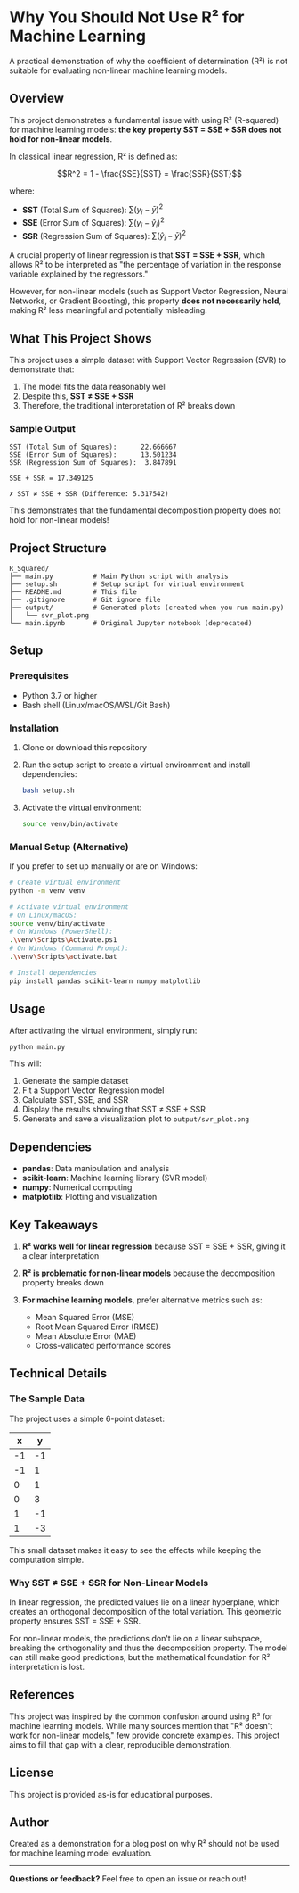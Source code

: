 # Why You Should Not Use R² for Machine Learning

A practical demonstration of why the coefficient of determination (R²) is not suitable for evaluating non-linear machine learning models.

## Overview

This project demonstrates a fundamental issue with using R² (R-squared) for machine learning models: **the key property SST = SSE + SSR does not hold for non-linear models**.

In classical linear regression, R² is defined as:

$$R^2 = 1 - \frac{SSE}{SST} = \frac{SSR}{SST}$$

where:
- **SST** (Total Sum of Squares): $\sum(y_i - \bar{y})^2$
- **SSE** (Error Sum of Squares): $\sum(y_i - \hat{y}_i)^2$
- **SSR** (Regression Sum of Squares): $\sum(\hat{y}_i - \bar{y})^2$

A crucial property of linear regression is that **SST = SSE + SSR**, which allows R² to be interpreted as "the percentage of variation in the response variable explained by the regressors."

However, for non-linear models (such as Support Vector Regression, Neural Networks, or Gradient Boosting), this property **does not necessarily hold**, making R² less meaningful and potentially misleading.

## What This Project Shows

This project uses a simple dataset with Support Vector Regression (SVR) to demonstrate that:

1. The model fits the data reasonably well
2. Despite this, **SST ≠ SSE + SSR**
3. Therefore, the traditional interpretation of R² breaks down

### Sample Output

```
SST (Total Sum of Squares):      22.666667
SSE (Error Sum of Squares):      13.501234
SSR (Regression Sum of Squares):  3.847891

SSE + SSR = 17.349125

✗ SST ≠ SSE + SSR (Difference: 5.317542)
```

This demonstrates that the fundamental decomposition property does not hold for non-linear models!

## Project Structure

```
R_Squared/
├── main.py          # Main Python script with analysis
├── setup.sh         # Setup script for virtual environment
├── README.md        # This file
├── .gitignore       # Git ignore file
├── output/          # Generated plots (created when you run main.py)
│   └── svr_plot.png
└── main.ipynb       # Original Jupyter notebook (deprecated)
```

## Setup

### Prerequisites

- Python 3.7 or higher
- Bash shell (Linux/macOS/WSL/Git Bash)

### Installation

1. Clone or download this repository

2. Run the setup script to create a virtual environment and install dependencies:

   ```bash
   bash setup.sh
   ```

3. Activate the virtual environment:

   ```bash
   source venv/bin/activate
   ```

### Manual Setup (Alternative)

If you prefer to set up manually or are on Windows:

```bash
# Create virtual environment
python -m venv venv

# Activate virtual environment
# On Linux/macOS:
source venv/bin/activate
# On Windows (PowerShell):
.\venv\Scripts\Activate.ps1
# On Windows (Command Prompt):
.\venv\Scripts\activate.bat

# Install dependencies
pip install pandas scikit-learn numpy matplotlib
```

## Usage

After activating the virtual environment, simply run:

```bash
python main.py
```

This will:
1. Generate the sample dataset
2. Fit a Support Vector Regression model
3. Calculate SST, SSE, and SSR
4. Display the results showing that SST ≠ SSE + SSR
5. Generate and save a visualization plot to `output/svr_plot.png`

## Dependencies

- **pandas**: Data manipulation and analysis
- **scikit-learn**: Machine learning library (SVR model)
- **numpy**: Numerical computing
- **matplotlib**: Plotting and visualization

## Key Takeaways

1. **R² works well for linear regression** because SST = SSE + SSR, giving it a clear interpretation

2. **R² is problematic for non-linear models** because the decomposition property breaks down

3. **For machine learning models**, prefer alternative metrics such as:
   - Mean Squared Error (MSE)
   - Root Mean Squared Error (RMSE)
   - Mean Absolute Error (MAE)
   - Cross-validated performance scores

## Technical Details

### The Sample Data

The project uses a simple 6-point dataset:

| x  | y  |
|----|----|
| -1 | -1 |
| -1 |  1 |
|  0 |  1 |
|  0 |  3 |
|  1 | -1 |
|  1 | -3 |

This small dataset makes it easy to see the effects while keeping the computation simple.

### Why SST ≠ SSE + SSR for Non-Linear Models

In linear regression, the predicted values lie on a linear hyperplane, which creates an orthogonal decomposition of the total variation. This geometric property ensures SST = SSE + SSR.

For non-linear models, the predictions don't lie on a linear subspace, breaking the orthogonality and thus the decomposition property. The model can still make good predictions, but the mathematical foundation for R² interpretation is lost.

## References

This project was inspired by the common confusion around using R² for machine learning models. While many sources mention that "R² doesn't work for non-linear models," few provide concrete examples. This project aims to fill that gap with a clear, reproducible demonstration.

## License

This project is provided as-is for educational purposes.

## Author

Created as a demonstration for a blog post on why R² should not be used for machine learning model evaluation.

---

**Questions or feedback?** Feel free to open an issue or reach out!
